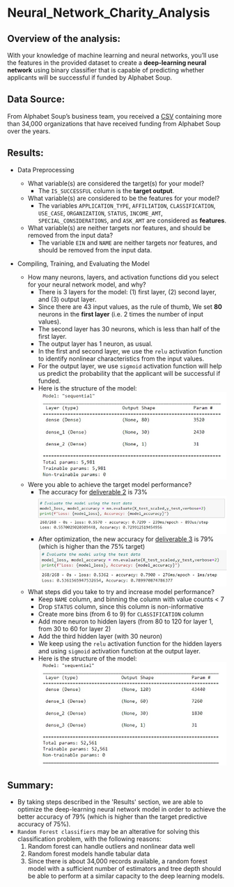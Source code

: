 # Neural_Network_Charity_Analysis

## Overview of the analysis:
With your knowledge of machine learning and neural networks, you’ll use the features in the provided dataset to create a **deep-learning neural network** using binary classifier that is capable of predicting whether applicants will be successful if funded by Alphabet Soup.

## Data Source:
From Alphabet Soup’s business team, you received a [CSV](./Resources/charity_data.csv) containing more than 34,000 organizations that have received funding from Alphabet Soup over the years.

## Results:
* Data Preprocessing
    * What variable(s) are considered the target(s) for your model?
        * The `IS_SUCCESSFUL` column is the **target output**.
    * What variable(s) are considered to be the features for your model?
        * The variables `APPLICATION_TYPE`, `AFFILIATION`, `CLASSIFICATION`, `USE_CASE`, `ORGANIZATION`, `STATUS`, `INCOME_AMT`, `SPECIAL_CONSIDERATIONS`, and `ASK_AMT` are considered as **features**.
    * What variable(s) are neither targets nor features, and should be removed from the input data?
        * The variable `EIN` and `NAME` are neither targets nor features, and should be removed from the input data.

* Compiling, Training, and Evaluating the Model
    * How many neurons, layers, and activation functions did you select for your neural network model, and why?
        * There is 3 layers for the model: (1) first layer, (2) second layer, and (3) output layer.
        * Since there are 43 input values, as the rule of thumb, We set **80** neurons in the **first layer** (i.e. 2 times the number of input values).
        * The second layer has 30 neurons, which is less than half of the first layer.
        * The output layer has 1 neuron, as usual.
        * In the first and second layer, we use the `relu` activation function to identify nonlinear characteristics from the input values.
        * For the output layer, we use `sigmoid` activation function will help us predict the probability that the applicant will be successful if funded.
        * Here is the structure of the model:
        ![D2_model](./Resources/D2_Model.jpg)
    * Were you able to achieve the target model performance?
        * The accuracy for [deliverable 2](AlphabetSoupCharity.ipynb) is 73%
        ![D2_accuracy](./Resources/D2_accuracy.jpg)
        * After optimization, the new accuracy for [deliverable 3](AlphabetSoupCharity_Optimization.ipynb) is 79% (which is higher than the 75% target)
        ![D3_accuracy](./Resources/D3_accuracy.jpg)
    * What steps did you take to try and increase model performance?
        * Keep `NAME` column, and binning the column with value counts < 7
        * Drop `STATUS` column, since this column is non-informative
        * Create more bins (from 6 to 9) for `CLASSIFICATION` column
        * Add more neuron to hidden layers (from 80 to 120 for layer 1, from 30 to 60 for layer 2)
        * Add the third hidden layer (with 30 neuron)
        * We keep using the  `relu` activation function for the hidden layers and using `sigmoid` activation function at the output layer.
        * Here is the structure of the model:
        ![D3_model](./Resources/D3_Model.jpg)

## Summary:
* By taking steps described in the 'Results' section, we are able to optimize the deep-learning neural network model in order to achieve the better accuracy of 79% (which is higher than the target predictive accuracy of 75%).
* `Random Forest classifiers` may be an alterative for solving this classification problem, with the following reasons:
    1. Random forest can handle outliers and nonlinear data well
    2. Random forest models handle tabular data
    3. Since there is about 34,000 records available, a random forest model with a sufficient number of estimators and tree depth should be able to perform at a similar capacity to the deep learning models.
